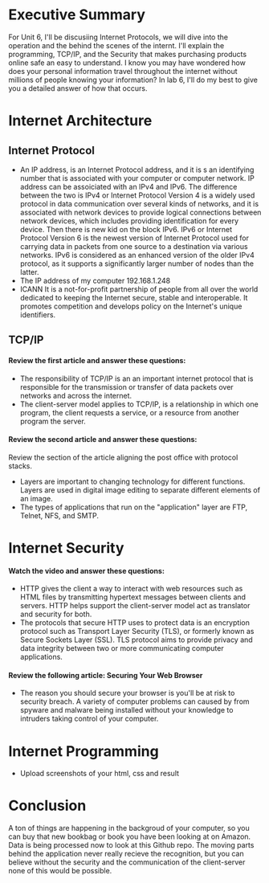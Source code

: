 # Executive Summary
For Unit 6, I'll be discusiing Internet Protocols, we will dive into the operation and the behind the scenes of the internt. I'll explain the programming, TCP/IP, and the Security that makes purchasing products online safe an easy to understand. I know you may have wondered how does your personal information travel throughout the internet without millions of people knowing your information? In lab 6, I'll do my best to give you a detailed answer of how that occurs. 

# Internet Architecture

## Internet Protocol
* An IP address, is an Internet Protocol address, and it is s an identifying number that is associated with your computer or computer network. IP address can be assoiciated with an IPv4 and IPv6. The difference between the two is IPv4 or Internet Protocol Version 4 is a widely used protocol in data communication over several kinds of networks, and it is associated with network devices to provide logical connections between network devices, which includes providing identification for every device. Then there is new kid on the block IPv6. IPv6 or Internet Protocol Version 6 is the newest version of Internet Protocol used for carrying data in packets from one source to a destination via various networks. IPv6 is considered as an enhanced version of the older IPv4 protocol, as it supports a significantly larger number of nodes than the latter.  
* The IP address of my computer 192.168.1.248
* ICANN It is a not-for-profit partnership of people from all over the world dedicated to keeping the Internet secure, stable and interoperable. It promotes competition and develops policy on the Internet's unique identifiers. 

## TCP/IP

#### Review the first article and answer these questions:
* The responsibility of TCP/IP is an an important internet protocol that is responsible for the transmission or transfer of data packets over networks and across the internet.
* The client-server model applies to TCP/IP, is a relationship in which one program, the client requests a service, or a resource from another program the server. 

#### Review the second article and answer these questions:
Review the section of the article aligning the post office with protocol stacks.  
* Layers are important to changing technology for different functions. Layers are used in digital image editing to separate different elements of an image.  
* The types of applications that run on the "application" layer are FTP, Telnet, NFS, and SMTP.

# Internet Security
#### Watch the video and answer these questions:
* HTTP gives the client a way to interact with web resources such as HTML files by transmitting hypertext messages between clients and servers. HTTP helps support the client-server model act as translator and security for both.
* The protocols that secure HTTP uses to protect data is an encryption protocol such as Transport Layer Security (TLS), or formerly known as Secure Sockets Layer (SSL). TLS protocol aims to provide privacy and data integrity between two or more communicating computer applications.

#### Review the following article: Securing Your Web Browser 
* The reason you should secure your browser is you'll be at risk to security breach. A variety of computer problems can caused by from spyware and malware being installed without your knowledge to intruders taking control of your computer. 
 
# Internet Programming

* Upload screenshots of your html, css and result

# Conclusion
A ton of things are happening in the backgroud of your computer, so you can buy that new bookbag or book you have been looking at on Amazon. Data is being processed now to look at this Github repo. The moving parts behind the application never really recieve the recognition, but you can believe without the security and the communication of the client-server none of this would be possible.
